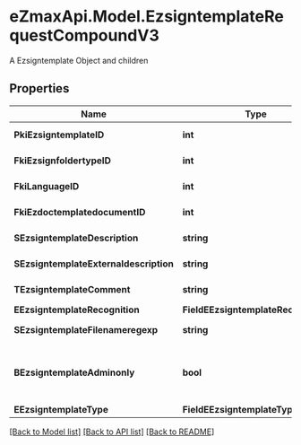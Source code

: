 # eZmaxApi.Model.EzsigntemplateRequestCompoundV3
A Ezsigntemplate Object and children

## Properties

Name | Type | Description | Notes
------------ | ------------- | ------------- | -------------
**PkiEzsigntemplateID** | **int** | The unique ID of the Ezsigntemplate | [optional] 
**FkiEzsignfoldertypeID** | **int** | The unique ID of the Ezsignfoldertype. | [optional] 
**FkiLanguageID** | **int** | The unique ID of the Language.  Valid values:  |Value|Description| |-|-| |1|French| |2|English| | 
**FkiEzdoctemplatedocumentID** | **int** | The unique ID of the Ezdoctemplatedocument | [optional] 
**SEzsigntemplateDescription** | **string** | The description of the Ezsigntemplate | 
**SEzsigntemplateExternaldescription** | **string** | The external description of the Ezsigntemplate | [optional] 
**TEzsigntemplateComment** | **string** | The comment of the Ezsigntemplate | [optional] 
**EEzsigntemplateRecognition** | **FieldEEzsigntemplateRecognition** |  | [optional] 
**SEzsigntemplateFilenameregexp** | **string** | The filename regexp of the Ezsigntemplate. | [optional] 
**BEzsigntemplateAdminonly** | **bool** | Whether the Ezsigntemplate can be accessed by admin users only (eUserType&#x3D;Normal) | 
**EEzsigntemplateType** | **FieldEEzsigntemplateType** |  | 

[[Back to Model list]](../README.md#documentation-for-models) [[Back to API list]](../README.md#documentation-for-api-endpoints) [[Back to README]](../README.md)

